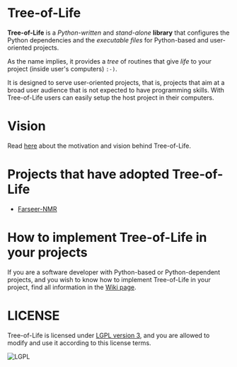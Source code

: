 # Tree-of-Life

**Tree-of-Life** is a _Python-written_ and _stand-alone_ **library** that configures the Python dependencies and the _executable files_ for Python-based and user-oriented projects.

As the name implies, it provides a _tree_ of routines that give _life_ to your project (inside user's computers) `:-)`.

It is designed to serve user-oriented projects, that is, projects that aim at a broad user audience that is not expected to have programming skills. With Tree-of-Life users can easily setup the host project in their computers.

# Vision

Read [here]() about the motivation and vision behind Tree-of-Life.

# Projects that have adopted Tree-of-Life

- [Farseer-NMR](https://github.com/Farseer-NMR/FarSeer-NMR)

# How to implement Tree-of-Life in your projects

If you are a software developer with Python-based or Python-dependent projects, and you wish to know how to implement Tree-of-Life in your project, find all information in the [Wiki page](https://github.com/joaomcteixeira/Tree-of-Life/wiki).

# LICENSE

Tree-of-Life is licensed under [LGPL version 3](https://github.com/joaomcteixeira/Tree-of-Life/blob/master/LICENSE), and you are allowed to modify and use it according to this license terms.

![LGPL](https://www.gnu.org/graphics/lgplv3-with-text-154x68.png)
